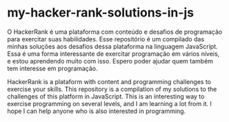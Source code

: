 # my-hacker-rank-solutions-in-js
O HackerRank é uma plataforma com conteúdo e desafios de programação para exercitar suas habilidades. Esse repositório é um compilado das minhas soluções aos desafios dessa plataforma na linguagem JavaScript. Essa é uma forma interessante de exercitar programação em vários níveis, e estou aprendendo muito com isso. Espero poder ajudar quem também tem interesse em programação.

HackerRank is a plataform with content and programming challenges to exercise your skills. This repository is a compilation of my solutions to the challenges of this platform in JavaScript. This is an interesting way to exercise programming on several levels, and I am learning a lot from it. I hope I can help anyone who is also interested in programming.
